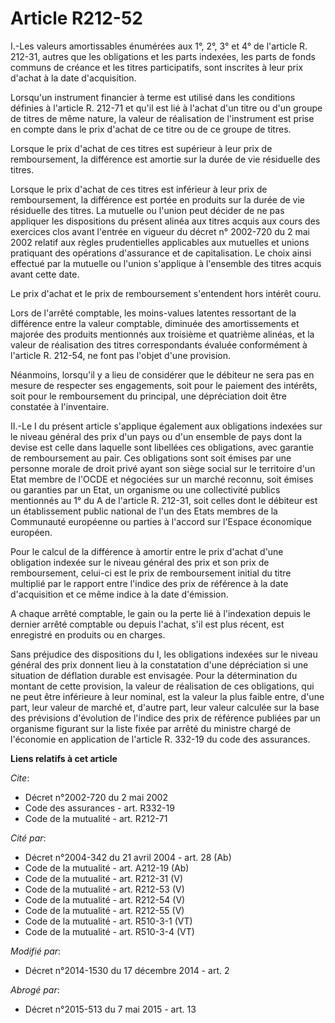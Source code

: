 # Article R212-52

I.-Les valeurs amortissables énumérées aux 1°, 2°, 3° et 4° de l'article R. 212-31, autres que les obligations et les parts
indexées, les parts de fonds communs de créance et les titres participatifs, sont inscrites à leur prix d'achat à la date
d'acquisition. 

Lorsqu'un instrument financier à terme est utilisé dans les conditions définies à l'article R. 212-71 et qu'il est lié à
l'achat d'un titre ou d'un groupe de titres de même nature, la valeur de réalisation de l'instrument est prise en compte dans
le prix d'achat de ce titre ou de ce groupe de titres. 

Lorsque le prix d'achat de ces titres est supérieur à leur prix de remboursement, la différence est amortie sur la durée de
vie résiduelle des titres. 

Lorsque le prix d'achat de ces titres est inférieur à leur prix de remboursement, la différence est portée en produits sur la
durée de vie résiduelle des titres. La mutuelle ou l'union peut décider de ne pas appliquer les dispositions du présent
alinéa aux titres acquis aux cours des exercices clos avant l'entrée en vigueur du décret n° 2002-720 du 2 mai 2002 relatif
aux règles prudentielles applicables aux mutuelles et unions pratiquant des opérations d'assurance et de capitalisation. Le
choix ainsi effectué par la mutuelle ou l'union s'applique à l'ensemble des titres acquis avant cette date. 

Le prix d'achat et le prix de remboursement s'entendent hors intérêt couru. 

Lors de l'arrêté comptable, les moins-values latentes ressortant de la différence entre la valeur comptable, diminuée des
amortissements et majorée des produits mentionnés aux troisième et quatrième alinéas, et la valeur de réalisation des titres
correspondants évaluée conformément à l'article R. 212-54, ne font pas l'objet d'une provision. 

Néanmoins, lorsqu'il y a lieu de considérer que le débiteur ne sera pas en mesure de respecter ses engagements, soit pour le
paiement des intérêts, soit pour le remboursement du principal, une dépréciation doit être constatée à l'inventaire. 

II.-Le I du présent article s'applique également aux obligations indexées sur le niveau général des prix d'un pays ou d'un
ensemble de pays dont la devise est celle dans laquelle sont libellées ces obligations, avec garantie de remboursement au
pair. Ces obligations sont soit émises par une personne morale de droit privé ayant son siège social sur le territoire d'un
Etat membre de l'OCDE et négociées sur un marché reconnu, soit émises ou garanties par un Etat, un organisme ou une
collectivité publics mentionnés au 1° du A de l'article R. 212-31, soit celles dont le débiteur est un établissement public
national de l'un des Etats membres de la Communauté européenne ou parties à l'accord sur l'Espace économique européen. 

Pour le calcul de la différence à amortir entre le prix d'achat d'une obligation indexée sur le niveau général des prix et
son prix de remboursement, celui-ci est le prix de remboursement initial du titre multiplié par le rapport entre l'indice des
prix de référence à la date d'acquisition et ce même indice à la date d'émission. 

A chaque arrêté comptable, le gain ou la perte lié à l'indexation depuis le dernier arrêté comptable ou depuis l'achat, s'il
est plus récent, est enregistré en produits ou en charges. 

Sans préjudice des dispositions du I, les obligations indexées sur le niveau général des prix donnent lieu à la constatation
d'une dépréciation si une situation de déflation durable est envisagée. Pour la détermination du montant de cette provision,
la valeur de réalisation de ces obligations, qui ne peut être inférieure à leur nominal, est la valeur la plus faible entre,
d'une part, leur valeur de marché et, d'autre part, leur valeur calculée sur la base des prévisions d'évolution de l'indice
des prix de référence publiées par un organisme figurant sur la liste fixée par arrêté du ministre chargé de l'économie en
application de l'article R. 332-19 du code des assurances.

**Liens relatifs à cet article**

_Cite_:

  - Décret n°2002-720 du 2 mai 2002
  - Code des assurances - art. R332-19
  - Code de la mutualité - art. R212-71

_Cité par_:

  - Décret n°2004-342 du 21 avril 2004 - art. 28 (Ab)
  - Code de la mutualité - art. A212-19 (Ab)
  - Code de la mutualité - art. R212-31 (V)
  - Code de la mutualité - art. R212-53 (V)
  - Code de la mutualité - art. R212-54 (V)
  - Code de la mutualité - art. R212-55 (V)
  - Code de la mutualité - art. R510-3-1 (VT)
  - Code de la mutualité - art. R510-3-4 (VT)

_Modifié par_:

  - Décret n°2014-1530 du 17 décembre 2014 - art. 2

_Abrogé par_:

  - Décret n°2015-513 du 7 mai 2015 - art. 13
